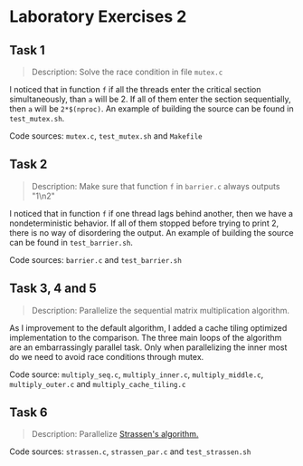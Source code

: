 # Laboratory Exercises 2

## Task 1

> Description: Solve the race condition in file `mutex.c`

I noticed that in function `f` if all the threads enter the critical section
simultaneously, than `a` will be 2. If all of them enter the section
sequentially, then `a` will be `2*$(nproc)`. An example of building the source
can be found in `test_mutex.sh`.

Code sources: `mutex.c`, `test_mutex.sh` and `Makefile`

## Task 2

> Description: Make sure that function `f` in `barrier.c` always outputs "1\n2"

I noticed that in function `f` if one thread lags behind another, then we have
a nondeterministic behavior. If all of them stopped before trying to print 2,
there is no way of disordering the output. An example of building the source
can be found in `test_barrier.sh`.

Code sources: `barrier.c` and `test_barrier.sh`

## Task 3, 4 and 5

> Description: Parallelize the sequential matrix multiplication algorithm.

As I improvement to the default algorithm, I added a cache tiling optimized
implementation to the comparison.
The three main loops of the algorithm are an embarrassingly parallel task. Only
when parallelizing the inner most do we need to avoid race conditions through
mutex.

Code source: `multiply_seq.c`, `multiply_inner.c`, `multiply_middle.c`, `multiply_outer.c` and `multiply_cache_tiling.c`

## Task 6

> Description: Parallelize [Strassen's algorithm.](https://en.wikipedia.org/wiki/Strassen_algorithm)



Code sources: `strassen.c`, `strassen_par.c` and `test_strassen.sh`
